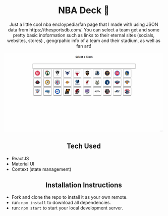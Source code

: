 <h1 align="center">   NBA Deck 🏀</h1>

<p align="center">Just a little cool nba encloypedia/fan page that I made with using JSON data from https://thesportsdb.com/. You can select a team get and some pretty basic inoformation such as links to their eternal sites (socials, websites, stores) , geogrpahic info of a team and their stadium, as well as fan art! </p>


![Alt Text](public/nbadeck.gif)


<h2 align="center">Tech Used</h2>

- ReactJS
- Material UI
- Context (state management)

<h2 align="center">Installation Instructions</h2>

- Fork and clone the repo to install it as your own remote.
- run: `npm install` to download all dependencies.
- run: `npm start` to start your local development server.

